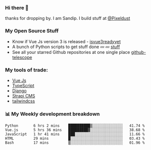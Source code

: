 ### Hi there 👋

thanks for dropping by.
I am Sandip. I build stuff at [@Pixeldust](github.com/pixeldust-in/)

###  **My Open Source Stuff**

 - Know if Vue Js version 3 is released -  [isvue3readyyet](https://github.com/sandiprb/isvue3readyyet)
 - A bunch of Python scripts to get stuff done 💤 💤 [stuff](https://github.com/sandiprb/stuff)
 - See all your starred Github repositories at one single place [github-telescope](https://github.com/sandiprb/github-telescope)



###  **My tools of trade:**
 - [Vue Js](https://github.com/vuejs/vue/)
 - [TypeScript](https://github.com/microsoft/TypeScript)
 - [Django](github.com/django/django)
 - [Strapi CMS](github.com/strapi/strapi)
 - [tailwindcss](https://github.com/tailwindlabs/tailwindcss)


###  📊 **My Weekly development breakdown**
<!--START_SECTION:waka-->
```text
Python       6 hrs 2 mins    ██████████▒░░░░░░░░░░░░░░   41.74 % 
Vue.js       5 hrs 36 mins   █████████▓░░░░░░░░░░░░░░░   38.68 % 
JavaScript   1 hr 41 mins    ███░░░░░░░░░░░░░░░░░░░░░░   11.66 % 
HTML         29 mins         █░░░░░░░░░░░░░░░░░░░░░░░░   03.43 % 
Bash         17 mins         ▒░░░░░░░░░░░░░░░░░░░░░░░░   01.96 % 
```
<!--END_SECTION:waka-->
